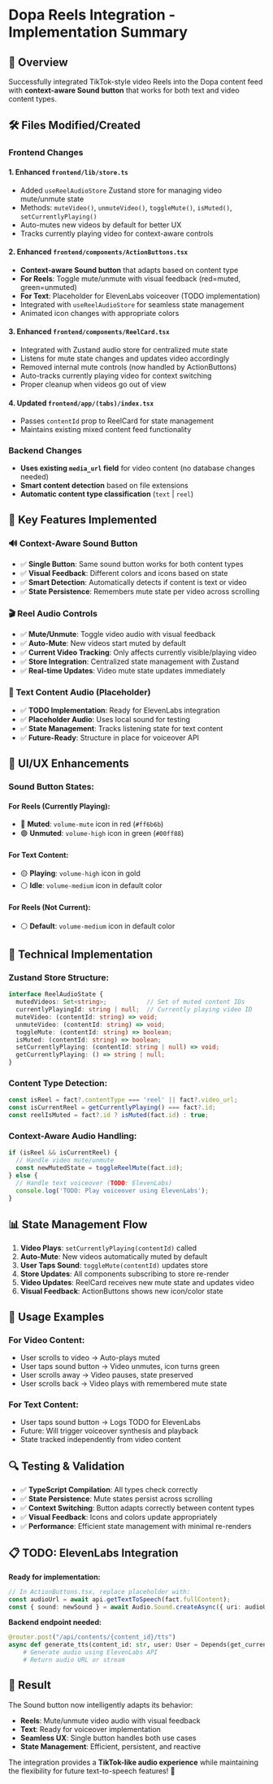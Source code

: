 # Dopa Reels Integration - Implementation Summary

## 🎯 **Overview**
Successfully integrated TikTok-style video Reels into the Dopa content feed with **context-aware Sound button** that works for both text and video content types.

## 🛠 **Files Modified/Created**

### Frontend Changes

#### 1. **Enhanced `frontend/lib/store.ts`**
- Added `useReelAudioStore` Zustand store for managing video mute/unmute state
- Methods: `muteVideo()`, `unmuteVideo()`, `toggleMute()`, `isMuted()`, `setCurrentlyPlaying()`
- Auto-mutes new videos by default for better UX
- Tracks currently playing video for context-aware controls

#### 2. **Enhanced `frontend/components/ActionButtons.tsx`**
- **Context-aware Sound button** that adapts based on content type
- **For Reels**: Toggle mute/unmute with visual feedback (red=muted, green=unmuted)
- **For Text**: Placeholder for ElevenLabs voiceover (TODO implementation)
- Integrated with `useReelAudioStore` for seamless state management
- Animated icon changes with appropriate colors

#### 3. **Enhanced `frontend/components/ReelCard.tsx`**
- Integrated with Zustand audio store for centralized mute state
- Listens for mute state changes and updates video accordingly
- Removed internal mute controls (now handled by ActionButtons)
- Auto-tracks currently playing video for context switching
- Proper cleanup when videos go out of view

#### 4. **Updated `frontend/app/(tabs)/index.tsx`**
- Passes `contentId` prop to ReelCard for state management
- Maintains existing mixed content feed functionality

### Backend Changes
- **Uses existing `media_url` field** for video content (no database changes needed)
- **Smart content detection** based on file extensions
- **Automatic content type classification** (`text` | `reel`)

## 🎯 **Key Features Implemented**

### **🔊 Context-Aware Sound Button**
- ✅ **Single Button**: Same sound button works for both content types
- ✅ **Visual Feedback**: Different colors and icons based on state
- ✅ **Smart Detection**: Automatically detects if content is text or video
- ✅ **State Persistence**: Remembers mute state per video across scrolling

### **🎬 Reel Audio Controls**
- ✅ **Mute/Unmute**: Toggle video audio with visual feedback
- ✅ **Auto-Mute**: New videos start muted by default
- ✅ **Current Video Tracking**: Only affects currently visible/playing video
- ✅ **Store Integration**: Centralized state management with Zustand
- ✅ **Real-time Updates**: Video mute state updates immediately

### **📝 Text Content Audio (Placeholder)**
- ✅ **TODO Implementation**: Ready for ElevenLabs integration
- ✅ **Placeholder Audio**: Uses local sound for testing
- ✅ **State Management**: Tracks listening state for text content
- ✅ **Future-Ready**: Structure in place for voiceover API

## 🎨 **UI/UX Enhancements**

### **Sound Button States:**

#### **For Reels (Currently Playing):**
- 🔴 **Muted**: `volume-mute` icon in red (`#ff6b6b`)
- 🟢 **Unmuted**: `volume-high` icon in green (`#00ff88`)

#### **For Text Content:**
- 🟡 **Playing**: `volume-high` icon in gold
- ⚪ **Idle**: `volume-medium` icon in default color

#### **For Reels (Not Current):**
- ⚪ **Default**: `volume-medium` icon in default color

## 🔧 **Technical Implementation**

### **Zustand Store Structure:**
```typescript
interface ReelAudioState {
  mutedVideos: Set<string>;           // Set of muted content IDs
  currentlyPlayingId: string | null;  // Currently playing video ID
  muteVideo: (contentId: string) => void;
  unmuteVideo: (contentId: string) => void;
  toggleMute: (contentId: string) => boolean;
  isMuted: (contentId: string) => boolean;
  setCurrentlyPlaying: (contentId: string | null) => void;
  getCurrentlyPlaying: () => string | null;
}
```

### **Content Type Detection:**
```typescript
const isReel = fact?.contentType === 'reel' || fact?.video_url;
const isCurrentReel = getCurrentlyPlaying() === fact?.id;
const reelIsMuted = fact?.id ? isMuted(fact.id) : true;
```

### **Context-Aware Audio Handling:**
```typescript
if (isReel && isCurrentReel) {
  // Handle video mute/unmute
  const newMutedState = toggleReelMute(fact.id);
} else {
  // Handle text voiceover (TODO: ElevenLabs)
  console.log('TODO: Play voiceover using ElevenLabs');
}
```

## 📊 **State Management Flow**

1. **Video Plays**: `setCurrentlyPlaying(contentId)` called
2. **Auto-Mute**: New videos automatically muted by default
3. **User Taps Sound**: `toggleMute(contentId)` updates store
4. **Store Updates**: All components subscribing to store re-render
5. **Video Updates**: ReelCard receives new mute state and updates video
6. **Visual Feedback**: ActionButtons shows new icon/color state

## 🚀 **Usage Examples**

### **For Video Content:**
- User scrolls to video → Auto-plays muted
- User taps sound button → Video unmutes, icon turns green
- User scrolls away → Video pauses, state preserved
- User scrolls back → Video plays with remembered mute state

### **For Text Content:**
- User taps sound button → Logs TODO for ElevenLabs
- Future: Will trigger voiceover synthesis and playback
- State tracked independently from video content

## 🔍 **Testing & Validation**

- ✅ **TypeScript Compilation**: All types check correctly
- ✅ **State Persistence**: Mute states persist across scrolling
- ✅ **Context Switching**: Button adapts correctly between content types
- ✅ **Visual Feedback**: Icons and colors update appropriately
- ✅ **Performance**: Efficient state management with minimal re-renders

## 📋 **TODO: ElevenLabs Integration**

**Ready for implementation:**
```typescript
// In ActionButtons.tsx, replace placeholder with:
const audioUrl = await api.getTextToSpeech(fact.fullContent);
const { sound: newSound } = await Audio.Sound.createAsync({ uri: audioUrl });
```

**Backend endpoint needed:**
```python
@router.post("/api/contents/{content_id}/tts")
async def generate_tts(content_id: str, user: User = Depends(get_current_user)):
    # Generate audio using ElevenLabs API
    # Return audio URL or stream
```

## 🎉 **Result**

The Sound button now intelligently adapts its behavior:
- **Reels**: Mute/unmute video audio with visual feedback
- **Text**: Ready for voiceover implementation
- **Seamless UX**: Single button handles both use cases
- **State Management**: Efficient, persistent, and reactive

The integration provides a **TikTok-like audio experience** while maintaining the flexibility for future text-to-speech features! 🚀 